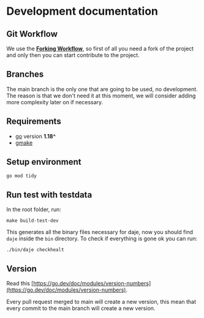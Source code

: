 # Development documentation

## Git Workflow

We use the [**Forking Workflow**](https://www.atlassian.com/git/tutorials/comparing-workflows/forking-workflow), so first of all you need a fork of the project and only then you can start contribute to the project.

## Branches

The main branch is the only one that are going to be used, no development. The reason is that we don't need it at this moment, we will consider adding more complexity later on if necessary.

## Requirements

- [go](https://go.dev/) version **1.18^**
- [gmake](https://www.gnu.org/software/make/)

## Setup environment

```
go mod tidy
```

## Run test with testdata

In the root folder, run:

```
make build-test-dev
```

This generates all the binary files necessary for daje, now you should find `daje` inside the `bin` directory. To check if everything is gone ok you can run:

```
./bin/daje checkhealt
```

## Version

Read this [https://go.dev/doc/modules/version-numbers](https://go.dev/doc/modules/version-numbers).

Every pull request merged to main will create a new version, this mean that every commit to the main branch will create a new version.

